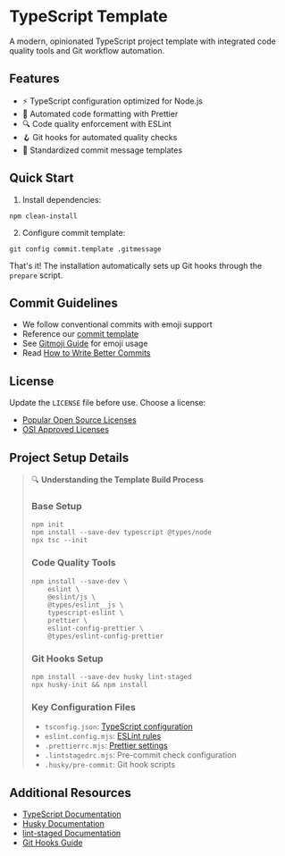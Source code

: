 # TypeScript Template

A modern, opinionated TypeScript project template with integrated code quality
tools and Git workflow automation.

## Features

- ⚡ TypeScript configuration optimized for Node.js
- 🎨 Automated code formatting with Prettier
- 🔍 Code quality enforcement with ESLint
- 🪝 Git hooks for automated quality checks
- 📝 Standardized commit message templates

## Quick Start

1. Install dependencies:

```shell
npm clean-install
```

2. Configure commit template:

```shell
git config commit.template .gitmessage
```

That's it! The installation automatically sets up Git hooks through the
`prepare` script.

## Commit Guidelines

- We follow conventional commits with emoji support
- Reference our [commit template](.gitmessage)
- See [Gitmoji Guide](https://gitmoji.dev/) for emoji usage
- Read [How to Write Better Commits](https://cbea.ms/git-commit/)

## License

Update the `LICENSE` file before use. Choose a license:

- [Popular Open Source Licenses](https://choosealicense.com/licenses/)
- [OSI Approved Licenses](https://opensource.org/licenses)

## Project Setup Details

> 🔍 **Understanding the Template Build Process**
>
> ### Base Setup
>
> ```shell
> npm init
> npm install --save-dev typescript @types/node
> npx tsc --init
> ```
>
> ### Code Quality Tools
>
> ```shell
> npm install --save-dev \
>     eslint \
>     @eslint/js \
>     @types/eslint__js \
>     typescript-eslint \
>     prettier \
>     eslint-config-prettier \
>     @types/eslint-config-prettier
> ```
>
> ### Git Hooks Setup
>
> ```shell
> npm install --save-dev husky lint-staged
> npx husky-init && npm install
> ```
>
> ### Key Configuration Files
>
> - `tsconfig.json`:
>   [TypeScript configuration](https://www.typescriptlang.org/tsconfig)
> - `eslint.config.mjs`: [ESLint rules](https://typescript-eslint.io/)
> - `.prettierrc.mjs`: [Prettier settings](https://prettier.io/)
> - `.lintstagedrc.mjs`: Pre-commit check configuration
> - `.husky/pre-commit`: Git hook scripts

## Additional Resources

- [TypeScript Documentation](https://www.typescriptlang.org/)
- [Husky Documentation](https://typicode.github.io/husky/)
- [lint-staged Documentation](https://github.com/lint-staged/lint-staged)
- [Git Hooks Guide](https://git-scm.com/docs/githooks#_hooks)
